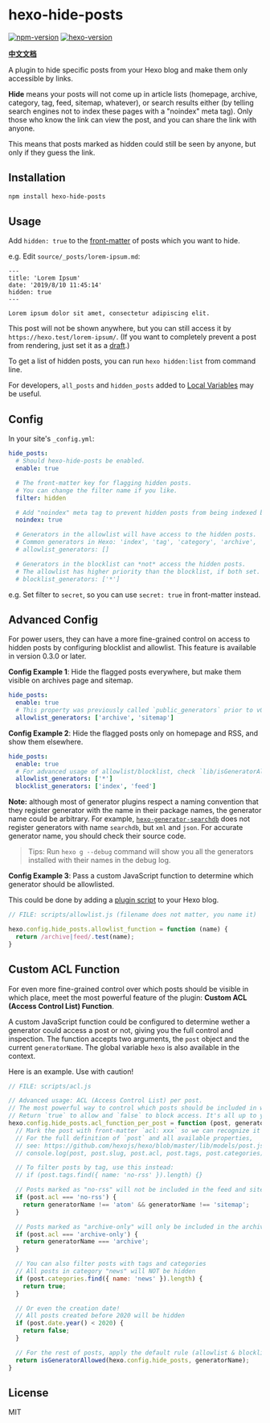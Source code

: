 # hexo-hide-posts

[![npm-version](https://img.shields.io/npm/v/hexo-hide-posts.svg)](https://www.npmjs.com/package/hexo-hide-posts)
[![hexo-version](https://img.shields.io/badge/hexo-%3E=4.0.0-blue?logo=hexo)](https://hexo.io)

[**中文文档**](https://github.com/printempw/hexo-hide-posts/blob/master/README_ZH.md)

A plugin to hide specific posts from your Hexo blog and make them only accessible by links.

**Hide** means your posts will not come up in article lists (homepage, archive, category, tag, feed, sitemap, whatever), or search results either (by telling search engines not to index these pages with a "noindex" meta tag). Only those who know the link can view the post, and you can share the link with anyone.

This means that posts marked as hidden could still be seen by anyone, but only if they guess the link.

## Installation

``` bash
npm install hexo-hide-posts
```

## Usage

Add `hidden: true` to the [front-matter](https://hexo.io/docs/front-matter) of posts which you want to hide.

e.g. Edit `source/_posts/lorem-ipsum.md`:

```text
---
title: 'Lorem Ipsum'
date: '2019/8/10 11:45:14'
hidden: true
---

Lorem ipsum dolor sit amet, consectetur adipiscing elit.
```

This post will not be shown anywhere, but you can still access it by `https://hexo.test/lorem-ipsum/`. (If you want to completely prevent a post from rendering, just set it as a [draft](https://hexo.io/docs/writing.html#Drafts).)

To get a list of hidden posts, you can run `hexo hidden:list` from command line.

For developers, `all_posts` and `hidden_posts` added to [Local Variables](https://hexo.io/api/locals) may be useful.

## Config

In your site's `_config.yml`:

```yml
hide_posts:
  # Should hexo-hide-posts be enabled.
  enable: true

  # The front-matter key for flagging hidden posts.
  # You can change the filter name if you like.
  filter: hidden

  # Add "noindex" meta tag to prevent hidden posts from being indexed by search engines.
  noindex: true

  # Generators in the allowlist will have access to the hidden posts.
  # Common generators in Hexo: 'index', 'tag', 'category', 'archive', 'sitemap', 'feed'
  # allowlist_generators: []

  # Generators in the blocklist can *not* access the hidden posts.
  # The allowlist has higher priority than the blocklist, if both set.
  # blocklist_generators: ['*']
```

e.g. Set filter to `secret`, so you can use `secret: true` in front-matter instead.

## Advanced Config

For power users, they can have a more fine-grained control on access to hidden posts by configuring blocklist and allowlist. This feature is available in version 0.3.0 or later.

**Config Example 1**: Hide the flagged posts everywhere, but make them visible on archives page and sitemap.

```yml
hide_posts:
  enable: true
  # This property was previously called `public_generators` prior to v0.2.0, and was renamed in newer version.
  allowlist_generators: ['archive', 'sitemap']
```

**Config Example 2**: Hide the flagged posts only on homepage and RSS, and show them elsewhere.

```yml
hide_posts:
  enable: true
  # For advanced usage of allowlist/blocklist, check `lib/isGeneratorAllowed.test.js` for more test cases.
  allowlist_generators: ['*']
  blocklist_generators: ['index', 'feed']
```

**Note:** although most of generator plugins respect a naming convention that they register
generator with the name in their package names, the generator name could be arbitrary.
For example, [`hexo-generator-searchdb`](https://github.com/next-theme/hexo-generator-searchdb) does not register
generators with name `searchdb`, but `xml` and `json`.
For accurate generator name, you should check their source code.

> Tips: Run `hexo g --debug` command will show you all the generators installed with their names in the debug log.

**Config Example 3**: Pass a custom JavaScript function to determine which generator should be allowlisted.

This could be done by adding a [plugin script](https://hexo.io/docs/plugins) to your Hexo blog.

```js
// FILE: scripts/allowlist.js (filename does not matter, you name it)

hexo.config.hide_posts.allowlist_function = function (name) {
  return /archive|feed/.test(name);
}
```

## Custom ACL Function

For even more fine-grained control over which posts should be visible in which place, meet the most powerful feature of the plugin: **Custom ACL (Access Control List) Function**.

A custom JavaScript function could be configured to determine wether a generator could access a post or not, giving you the full control and inspection. The function accepts two arguments, the `post` object and the current `generatorName`. The global variable `hexo` is also available in the context.

Here is an example. Use with caution!

```js
// FILE: scripts/acl.js

// Advanced usage: ACL (Access Control List) per post.
// The most powerful way to control which posts should be included in which generator.
// Return `true` to allow and `false` to block access. It's all up to you.
hexo.config.hide_posts.acl_function_per_post = function (post, generatorName) {
  // Mark the post with front-matter `acl: xxx` so we can recognize it here.
  // For the full definition of `post` and all available properties,
  // see: https://github.com/hexojs/hexo/blob/master/lib/models/post.js
  // console.log(post, post.slug, post.acl, post.tags, post.categories)

  // To filter posts by tag, use this instead:
  // if (post.tags.find({ name: 'no-rss' }).length) {}

  // Posts marked as "no-rss" will not be included in the feed and sitemap
  if (post.acl === 'no-rss') {
    return generatorName !== 'atom' && generatorName !== 'sitemap';
  }

  // Posts marked as "archive-only" will only be included in the archive
  if (post.acl === 'archive-only') {
    return generatorName === 'archive';
  }

  // You can also filter posts with tags and categories
  // All posts in category "news" will NOT be hidden
  if (post.categories.find({ name: 'news' }).length) {
    return true;
  }

  // Or even the creation date!
  // All posts created before 2020 will be hidden
  if (post.date.year() < 2020) {
    return false;
  }

  // For the rest of posts, apply the default rule (allowlist & blocklist)
  return isGeneratorAllowed(hexo.config.hide_posts, generatorName);
}
```

## License

MIT
